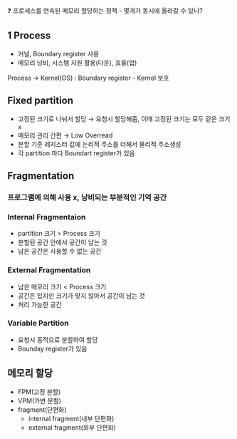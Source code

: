 <aside>
❓ 프로세스를 연속된 메모리 할당하는 정책
- 몇개가 동시에 올라갈 수 있나?

</aside>

## 1 Process

- 커널, Boundary register 사용
- 메모리 낭비, 시스템 자원 활용(다운), 효율(업)

Process → Kernel(OS) : Boundary register - Kernel 보호

## Fixed partition

- 고정된 크기로 나눠서 할당 → 요청시 할당해줌, 이때 고정된 크기는 모두 같은 크기x
- 메모리 관리 간편 → Low Overread
- 분할 기준 레지스터 값에 논리적 주소를 더해서 물리적 주소생성
- 각 partition 마다 Boundart register가 있음

## Fragmentation

### 프로그램에 의해 사용 x, 낭비되는 부분적인 기억 공간

### Internal Fragmentaion

- partition 크기 > Process 크기
- 분할된 공간 안에서 공간이 남는 것
- 남은 공간은 사용할 수 없는 공간

### External Fragmentation

- 남은 메모리 크기 < Process 크기
- 공간은 있지만 크기가 맞지 않아서 공간이 남는 것
- 처리 가능한 공간

### Variable Partition

- 요청시 동적으로 분할하여 할당
- Bounday register가 있음

## 메모리 할당

- FPM(고정 분할)
- VPM(가변 분할)
- fragment(단편화)
    - internal fragment(내부 단편화)
    - external fragment(외부 단편화)